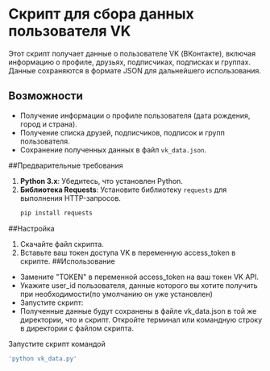 # Скрипт для сбора данных пользователя VK

Этот скрипт получает данные о пользователе VK (ВКонтакте), включая информацию о профиле, друзьях, подписчиках, подписках и группах. Данные сохраняются в формате JSON для дальнейшего использования.

## Возможности
- Получение информации о профиле пользователя (дата рождения, город и страна).
- Получение списка друзей, подписчиков, подписок и групп пользователя.
- Сохранение полученных данных в файл `vk_data.json`.

##Предварительные требования
1. **Python 3.x**: Убедитесь, что установлен Python.
2. **Библиотека Requests**: Установите библиотеку `requests` для выполнения HTTP-запросов.
   ```bash
   pip install requests

##Настройка
1. Скачайте файл скрипта.
2. Вставьте ваш токен доступа VK в переменную access_token в скрипте.
##Использование
- Замените "TOKEN" в переменной access_token на ваш токен VK API.
- Укажите user_id пользователя, данные которого вы хотите получить при необходимости(по умолчанию он уже установлен)
- Запустите скрипт:
- Полученные данные будут сохранены в файле vk_data.json в той же директории, что и скрипт.
Откройте терминал или командную строку в директории с файлом скрипта.

Запустите скрипт командой 
 ```bash
 'python vk_data.py'


